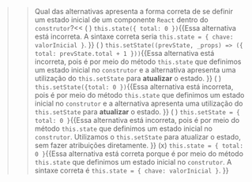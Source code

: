 >>Qual das alternativas apresenta a forma correta de se definir um estado inicial de um componente `React` dentro do `construtor`?<<
( ) `this.state({ total: 0 })`{{Essa alternativa está incorreta. A sintaxe correta seria `this.state = { chave: valorInicial }`.
}}
( ) `this.setState((prevState, _props) => ({ total: prevState.total + 1 }))`{{Essa alternativa está incorreta, pois é por meio do método `this.state` que definimos um estado inicial no `construtor` e a alternativa apresenta uma utilização do `this.setState` para **atualizar** o estado.
}}
( ) `this.setState({total: 0 })`{{Essa alternativa está incorreta, pois é por meio do método `this.state` que definimos um estado inicial no `construtor` e a alternativa apresenta uma utilização do `this.setState` para **atualizar** o estado.
}}
( ) `this.setState = { total: 0 }`{{Essa alternativa está incorreta, pois é por meio do método `this.state` que definimos um estado inicial no `construtor`. Utilizamos o `this.setState` para atualizar o estado, sem fazer atribuições diretamente.
}}
(x) `this.state = { total: 0 }`{{Essa alternativa está correta porque é por meio do método `this.state` que definimos um estado inicial no `construtor`. A sintaxe correta é `this.state = { chave: valorInicial }`.
}}
